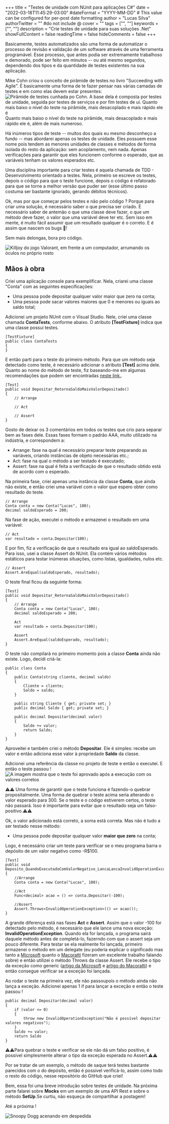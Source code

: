 +++
title = "Testes de unidade com NUnit para aplicações C#"
date = "2022-03-18T11:45:29-03:00"
#dateFormat = "YYYY-MM-DD" # This value can be configured for per-post date formatting
author = "Lucas Silva"
authorTwitter = "" #do not include @
cover = ""
tags = ["", ""]
keywords = ["", ""]
description = "Crie testes de unidade para suas soluções .Net"
showFullContent = false
readingTime = false
hideComments = false
+++

Basicamente, testes automatizados são uma forma de automatizar o processo de revisão e validação de um software através de uma ferramenta programável. Esse processo, que antes podia ser extremamente trabalhoso e demorado, pode ser feito em minutos -- ou até mesmo segundos, dependendo dos tipos e da quantidade de testes existentes na sua aplicação.

Mike Cohn criou o conceito de pirâmide de testes no livro "Succeeding with Agile". É basicamente uma forma de te fazer pensar nas várias camadas de testes e em como elas devem estar presentes:
![Pirâmide de testes cunhada po Cohn. A base dela é composta por testes de unidade, seguida por testes de serviços e por fim testes de ui. Quanto mais baixo o nível do teste na pirâmide, mais desacoplado e mais rápido ele é](https://dev-to-uploads.s3.amazonaws.com/uploads/articles/u3ey9qc5peuj6d1jwuby.png)
Quanto mais baixo o nível do teste na pirâmide, mais desacoplado e mais rápido ele é, além de mais numeroso.

Há inúmeros tipos de teste -- muitos dos quais eu mesmo desconheço a fundo -- mas abordarei apenas os testes de unidade. Eles possuem esse nome pois tendem as menores unidades de classes e métodos de forma isolada do resto da aplicação: sem acoplamento, nem nada. Apenas verificações para garantir que eles funcionem conforme o esperado, que as variáveis tenham os valores esperados etc.

Uma disciplina importante para criar testes é aquela chamada de TDD - Desenvolvimento orientado a testes. Nela, primeiro se escreve os testes, depois o código para que o teste funcione, depois o código é refatorado para que se torne a melhor versão que puder ser (esse último passo costuma ser bastante ignorado, gerando débitos técnicos). 

Ok, mas por que começar pelos testes e não pelo código ? Porque para criar uma solução, é necessário saber o que precisa ser criado. É necessário saber de antemão o que uma classe deve fazer, o que um método deve fazer, o valor que uma variável deve ter etc. Sem isso em mente, é muito fácil assumir que um resultado qualquer é o correto. E é assim que nascem os bugs 🐞! 

Sem mais delongas, bora pro código.

![Killjoy do jogo Valorant, em frente a um computador, arrumando os óculos no próprio rosto](https://media.giphy.com/media/KGdKKipVBu9vO5hKkb/giphy.gif)

## Mãos à obra
Criei uma aplicação console para exemplificar. Nela, criarei uma classe "Conta" com as seguintes especificações:
* Uma pessoa pode depositar qualquer valor maior que zero na conta;
* Uma pessoa pode sacar valores maiores que 0 e menores ou iguais ao saldo total;

Adicionei um projeto NUnit com o Visual Studio. Nele, criei uma classe chamada **ContaTests**, conforme abaixo. O atributo **[TestFixture]** indica que uma classe possui testes.
```
[TestFixture]
public class ContaTests
{
}
```
E então parti para o teste do primeiro método. Para que um método seja detectado como teste, é necessário adicionar o atributo **[Test]** acima dele. Quanto ao nome do método de teste, fiz baseando-me em algumas recomendações que podem ser encontradas [neste link.](https://docs.microsoft.com/pt-br/dotnet/core/testing/unit-testing-best-practices).
```
[Test]
public void Depositar_RetornaSaldoMaisValorDepositado()
{
    // Arrange 
    
    // Act
    
    // Assert
}
```
Gosto de deixar os 3 comentários em todos os testes que crio para separar bem as fases dele. Essas fases formam o padrão AAA, muito utilizado na indústria, e correspondem a:
* Arrange: fase na qual é necessário preparar teste preparando as variáveis, criando instâncias de objeto necessárias etc.;
* Act: fase na qual o método a ser testado é executado;
* Assert: fase na qual é feita a verificação de que o resultado obtido está de acordo com o esperado.

Na primeira fase, criei apenas uma instância da classe **Conta**, que ainda não existe, e então criei uma variável com o valor que espero obter como resultado do teste.
```
// Arrange 
Conta conta = new Conta("Lucas", 100);
decimal saldoEsperado = 200;
```

Na fase de ação, executei o método e armazenei o resultado em uma variável:
```
// Act
var resultado = conta.Depositar(100);
```

E por fim, fiz a verificação de que o resultado era igual ao saldoEsperado. Para isso, usei a classe Assert do NUnit. Ela contém vários métodos estáticos para testar inúmeras situações, como listas, igualdades, nulos etc.
```
// Assert
Assert.AreEqual(saldoEsperado, resultado);
```
O teste final ficou da seguinte forma:
```
[Test]
public void Depositar_RetornaSaldoMaisValorDepositado()
{
    // Arrange 
    Conta conta = new Conta("Lucas", 100);
    decimal saldoEsperado = 200;

    Act
    var resultado = conta.Depositar(100);

    Assert
    Assert.AreEqual(saldoEsperado, resultado);
}
```
O teste não compilará no primeiro momento pois a classe **Conta** ainda não existe. Logo, decidi criá-la:
```
public class Conta
{
    public Conta(string cliente, decimal saldo)
    {
        Cliente = cliente;
        Saldo = saldo;
    }

    public string Cliente { get; private set; }
    public decimal Saldo { get; private set; }

    public decimal Depositar(decimal valor)
    {
        Saldo += valor;
        return Saldo;
    }
}
```
Aproveitei e também criei o método **Depositar**. Ele é simples: recebe um valor e então adiciona esse valor à propriedade **Saldo** da classe.

Adicionei uma referência da classe no projeto de teste e então o executei. E então o teste passou !
![A imagem mostra que o teste foi aprovado após a execução com os valores corretos](https://dev-to-uploads.s3.amazonaws.com/uploads/articles/h8esevtr3rklh3c27nqa.png)

⚠️⚠️ Uma forma de garantir que o teste funciona é fazendo-o quebrar propositalmente. Uma forma de quebrar o teste acima seria alterando o valor esperado para 300. Se o teste e o código estiverem certos, o teste não passará. Isso é importante para evitar que o resultado seja um falso-positivo.⚠️⚠️
 
Ok, o valor adicionado está correto, a soma está correta. Mas não é tudo a ser testado nesse método: 
* Uma pessoa pode depositar qualquer valor **maior que zero** na conta;

Logo, é necessário criar um teste para verificar se o meu programa barra o depósito de um valor negativo como -R$100. 
```
[Test]
public void Deposito_QuandoExecutadoComValorNegativo_LancaLancaInvalidOperationException()
{
    //Arrange
    Conta conta = new Conta("Lucas", 100);

    //Act
    Func<decimal> acao = () => conta.Depositar(-100);

    //Assert
    Assert.Throws<InvalidOperationException>(() => acao());
}
```
A grande diferença está nas fases **Act** e **Assert**. Assim que o valor -100 for detectado pelo método, é necessário que ele lance uma nova exceção: **InvalidOperationException**. Quando ela for lançada, o programa sairá daquele método antes de completá-lo, fazerndo com que o assert seja um pouco diferente. Para testar se ela realmente foi lançada, primeiro armazenei o método em um delegate (eu poderia explicar o significado mas tanto a [Microsoft](https://docs.microsoft.com/pt-br/dotnet/api/system.delegate?view=net-6.0) quanto o [Macoratti](http://www.macoratti.net/17/01/net_deleg1.htm) fizeram um excelente trabalho falando sobre) e então utilizei o método Throws da classe Assert. Ele recebe o tipo da exceção como generic ([artigo da Microsoft](https://docs.microsoft.com/pt-br/dotnet/standard/generics/) e [artigo do Macoratti](http://www.macoratti.net/11/07/net_gen1.htm)) e então consegue verificar se a exceção foi lançada.

Ao rodar o teste na primeira vez, ele não passoupois o método ainda não lança a exceção. Adicionei apenas 1 if para lançar a exceção e então o teste passou ! 
```
public decimal Depositar(decimal valor)
{
    if (valor <= 0)
    {
        throw new InvalidOperationException("Não é possível depositar valores negativos");
    }
    Saldo += valor;
    return Saldo
}
```
⚠️⚠️Para quebrar o teste e verificar se ele não dá um falso positivo, é possível simplesmente alterar o tipo da exceção esperada no Assert.⚠️⚠️

Por se tratar de um exemplo, o método de saque terá testes bastante parecidos com o do depósito, então é possível verificá-lo, assim como todo o resto do código, nesse repositório do GitHub que criei!

Bem, essa foi uma breve introdução sobre testes de unidade. Na próxima parte falarei sobre **Mocks** em um exemplo de uma API Rest e sobre o método **SetUp**.Se curtiu, não esqueça de compartilhar a postagem!

Até a próxima !

![Snoopy Dogg acenando em despedida](https://media.giphy.com/media/2YgCmRh9Arduw8LshF/giphy.gif)